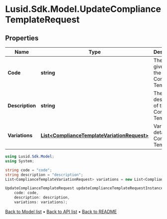 # Lusid.Sdk.Model.UpdateComplianceTemplateRequest

## Properties

Name | Type | Description | Notes
------------ | ------------- | ------------- | -------------
**Code** | **string** | The code given for the Compliance Template | 
**Description** | **string** | The description of the Compliance Template | 
**Variations** | [**List&lt;ComplianceTemplateVariationRequest&gt;**](ComplianceTemplateVariationRequest.md) | Variation details of a Compliance Template | 

```csharp
using Lusid.Sdk.Model;
using System;

string code = "code";
string description = "description";
List<ComplianceTemplateVariationRequest> variations = new List<ComplianceTemplateVariationRequest>();

UpdateComplianceTemplateRequest updateComplianceTemplateRequestInstance = new UpdateComplianceTemplateRequest(
    code: code,
    description: description,
    variations: variations);
```

[Back to Model list](../README.md#documentation-for-models) &#8226; [Back to API list](../README.md#documentation-for-api-endpoints) &#8226; [Back to README](../README.md)
